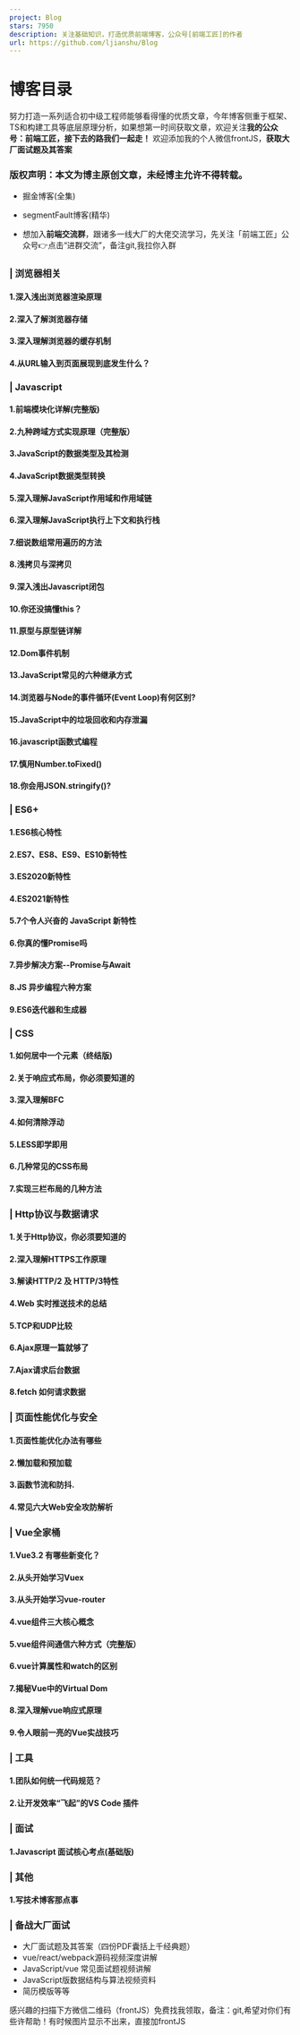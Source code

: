 ```yaml
---
project: Blog
stars: 7950
description: 关注基础知识，打造优质前端博客，公众号[前端工匠]的作者
url: https://github.com/ljianshu/Blog
---
```


博客目录
====

努力打造一系列适合初中级工程师能够看得懂的优质文章，今年博客侧重于框架、TS和构建工具等底层原理分析，如果想第一时间获取文章，欢迎关注**我的公众号：前端工匠，接下去的路我们一起走！** 欢迎添加我的个人微信frontJS，**获取大厂面试题及其答案**

### 版权声明：本文为博主原创文章，未经博主允许不得转载。

-   掘金博客(全集)
    
-   segmentFault博客(精华)
    
-   想加入**前端交流群**，跟诸多一线大厂的大佬交流学习，先关注「前端工匠」公众号👉点击“进群交流”，备注git,我拉你入群
    

### | 浏览器相关

#### 1.深入浅出浏览器渲染原理

#### 2.深入了解浏览器存储

#### 3.深入理解浏览器的缓存机制

#### 4.从URL输入到页面展现到底发生什么？

### | Javascript

#### 1.前端模块化详解(完整版)

#### 2.九种跨域方式实现原理（完整版）

#### 3.JavaScript的数据类型及其检测

#### 4.JavaScript数据类型转换

#### 5.深入理解JavaScript作用域和作用域链

#### 6.深入理解JavaScript执行上下文和执行栈

#### 7.细说数组常用遍历的方法

#### 8.浅拷贝与深拷贝

#### 9.深入浅出Javascript闭包

#### 10.你还没搞懂this？

#### 11.原型与原型链详解

#### 12.Dom事件机制

#### 13.JavaScript常见的六种继承方式

#### 14.浏览器与Node的事件循环(Event Loop)有何区别?

#### 15.JavaScript中的垃圾回收和内存泄漏

#### 16.javascript函数式编程

#### 17.慎用Number.toFixed()

#### 18.你会用JSON.stringify()?

### | ES6+

#### 1.ES6核心特性

#### 2.ES7、ES8、ES9、ES10新特性

#### 3.ES2020新特性

#### 4.ES2021新特性

#### 5.7个令人兴奋的 JavaScript 新特性

#### 6.你真的懂Promise吗

#### 7.异步解决方案--Promise与Await

#### 8.JS 异步编程六种方案

#### 9.ES6迭代器和生成器

### | CSS

#### 1.如何居中一个元素（终结版)

#### 2.关于响应式布局，你必须要知道的

#### 3.深入理解BFC

#### 4.如何清除浮动

#### 5.LESS即学即用

#### 6.几种常见的CSS布局

#### 7.实现三栏布局的几种方法

### | Http协议与数据请求

#### 1.关于Http协议，你必须要知道的

#### 2.深入理解HTTPS工作原理

#### 3.解读HTTP/2 及 HTTP/3特性

#### 4.Web 实时推送技术的总结

#### 5.TCP和UDP比较

#### 6.Ajax原理一篇就够了

#### 7.Ajax请求后台数据

#### 8.fetch 如何请求数据

### | 页面性能优化与安全

#### 1.页面性能优化办法有哪些

#### 2.懒加载和预加载

#### 3.函数节流和防抖.

#### 4.常见六大Web安全攻防解析

### | Vue全家桶

#### 1.Vue3.2 有哪些新变化？

#### 2.从头开始学习Vuex

#### 3.从头开始学习vue-router

#### 4.vue组件三大核心概念

#### 5.vue组件间通信六种方式（完整版）

#### 6.vue计算属性和watch的区别

#### 7.揭秘Vue中的Virtual Dom

#### 8.深入理解vue响应式原理

#### 9.令人眼前一亮的Vue实战技巧

### | 工具

#### 1.团队如何统一代码规范？

#### 2.让开发效率“飞起”的VS Code 插件

### | 面试

#### 1.Javascript 面试核心考点(基础版)

### | 其他

#### 1.写技术博客那点事

### | 备战大厂面试

-   大厂面试题及其答案（四份PDF囊括上千经典题）
-   vue/react/webpack源码视频深度讲解
-   JavaScript/vue 常见面试题视频讲解
-   JavaScript版数据结构与算法视频资料
-   简历模版等等

感兴趣的扫描下方微信二维码（frontJS）免费找我领取，备注：git,希望对你们有些许帮助！有时候图片显示不出来，直接加frontJS
